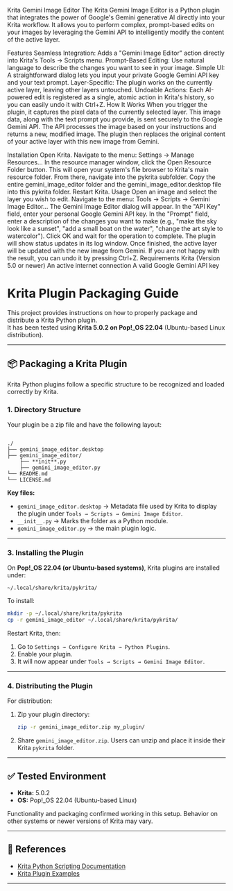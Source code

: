 Krita Gemini Image Editor
The Krita Gemini Image Editor is a Python plugin that integrates the power of Google's Gemini generative AI directly into your Krita workflow. It allows you to perform complex, prompt-based edits on your images by leveraging the Gemini API to intelligently modify the content of the active layer.

Features
Seamless Integration: Adds a "Gemini Image Editor" action directly into Krita's Tools -> Scripts menu.
Prompt-Based Editing: Use natural language to describe the changes you want to see in your image.
Simple UI: A straightforward dialog lets you input your private Google Gemini API key and your text prompt.
Layer-Specific: The plugin works on the currently active layer, leaving other layers untouched.
Undoable Actions: Each AI-powered edit is registered as a single, atomic action in Krita's history, so you can easily undo it with Ctrl+Z.
How It Works
When you trigger the plugin, it captures the pixel data of the currently selected layer. This image data, along with the text prompt you provide, is sent securely to the Google Gemini API. The API processes the image based on your instructions and returns a new, modified image. The plugin then replaces the original content of your active layer with this new image from Gemini.

Installation
Open Krita.
Navigate to the menu: Settings -> Manage Resources...
In the resource manager window, click the Open Resource Folder button.
This will open your system's file browser to Krita's main resource folder.
From there, navigate into the pykrita subfolder.
Copy the entire gemini_image_editor folder and the gemini_image_editor.desktop file into this pykrita folder.
Restart Krita.
Usage
Open an image and select the layer you wish to edit.
Navigate to the menu: Tools -> Scripts -> Gemini Image Editor...
The Gemini Image Editor dialog will appear.
In the "API Key" field, enter your personal Google Gemini API key.
In the "Prompt" field, enter a description of the changes you want to make (e.g., "make the sky look like a sunset", "add a small boat on the water", "change the art style to watercolor").
Click OK and wait for the operation to complete. The plugin will show status updates in its log window.
Once finished, the active layer will be updated with the new image from Gemini. If you are not happy with the result, you can undo it by pressing Ctrl+Z.
Requirements
Krita (Version 5.0 or newer)
An active internet connection
A valid Google Gemini API key

# Krita Plugin Packaging Guide

This project provides instructions on how to properly package and distribute a Krita Python plugin.  
It has been tested using **Krita 5.0.2 on Pop!\_OS 22.04** (Ubuntu-based Linux distribution).

---

## 📦 Packaging a Krita Plugin

Krita Python plugins follow a specific structure to be recognized and loaded correctly by Krita.

### 1. Directory Structure

Your plugin be a zip file and have the following layout:

```

./
├── gemini_image_editor.desktop
├── gemini_image_editor/
    ├── **init**.py
    ├── gemini_image_editor.py
└── README.md
└── LICENSE.md

````

**Key files:**
- `gemini_image_editor.desktop` → Metadata file used by Krita to display the plugin under `Tools → Scripts → Gemini Image Editor`.
- `__init__.py` → Marks the folder as a Python module.
- `gemini_image_editor.py` → the main plugin logic.


---

### 3. Installing the Plugin

On **Pop!\_OS 22.04 (or Ubuntu-based systems)**, Krita plugins are installed under:

```
~/.local/share/krita/pykrita/
```

To install:

```bash
mkdir -p ~/.local/share/krita/pykrita
cp -r gemini_image_editor ~/.local/share/krita/pykrita/
```

Restart Krita, then:

1. Go to `Settings → Configure Krita → Python Plugins`.
2. Enable your plugin.
3. It will now appear under `Tools → Scripts → Gemini Image Editor`.

---

### 4. Distributing the Plugin

For distribution:

1. Zip your plugin directory:

   ```bash
   zip -r gemini_image_editor.zip my_plugin/
   ```
2. Share `gemini_image_editor.zip`.
   Users can unzip and place it inside their Krita `pykrita` folder.

---

## ✅ Tested Environment

* **Krita:** 5.0.2
* **OS:** Pop!\_OS 22.04 (Ubuntu-based Linux)

Functionality and packaging confirmed working in this setup. Behavior on other systems or newer versions of Krita may vary.

---

## 📖 References

* [Krita Python Scripting Documentation](https://docs.krita.org/en/user_manual/python_scripting/introduction.html)
* [Krita Plugin Examples](https://invent.kde.org/graphics/krita-plugins)

---

